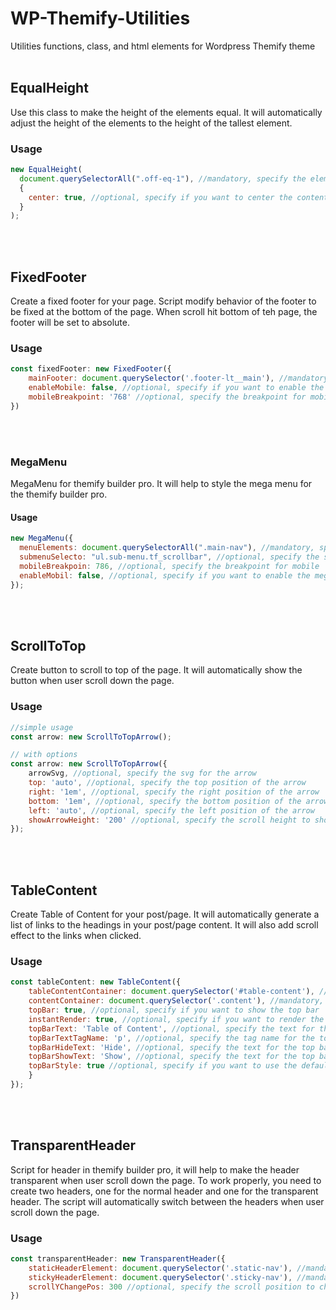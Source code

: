 # WP-Themify-Utilities

Utilities functions, class, and html elements for Wordpress Themify theme
<br><br>

## EqualHeight

Use this class to make the height of the elements equal. It will automatically adjust the height of the elements to the height of the tallest element.

### Usage

```javascript
new EqualHeight(
  document.querySelectorAll(".off-eq-1"), //mandatory, specify the elements you want to make the height equal
  {
    center: true, //optional, specify if you want to center the content
  }
);
```

<br><br>

## FixedFooter

Create a fixed footer for your page. Script modify behavior of the footer to be fixed at the bottom of the page. When scroll hit bottom of teh page, the footer will be set to absolute.

### Usage

```javascript
const fixedFooter: new FixedFooter({
    mainFooter: document.querySelector('.footer-lt__main'), //mandatory, specify the main footer element
    enableMobile: false, //optional, specify if you want to enable the fixed footer on mobile (default is false)
    mobileBreakpoint: '768' //optional, specify the breakpoint for mobile
})
```

<br><br>

### MegaMenu

MegaMenu for themify builder pro. It will help to style the mega menu for the themify builder pro.

#### Usage

```javascript
new MegaMenu({
  menuElements: document.querySelectorAll(".main-nav"), //mandatory, specify the menu elements
  submenuSelecto: "ul.sub-menu.tf_scrollbar", //optional, specify the selector for the submenus
  mobileBreakpoin: 786, //optional, specify the breakpoint for mobile
  enableMobil: false, //optional, specify if you want to enable the mega menu on mobile
});
```

<br><br>

## ScrollToTop

Create button to scroll to top of the page. It will automatically show the button when user scroll down the page.

### Usage

```javascript
//simple usage
const arrow: new ScrollToTopArrow();

// with options
const arrow: new ScrollToTopArrow({
    arrowSvg, //optional, specify the svg for the arrow
    top: 'auto', //optional, specify the top position of the arrow
    right: '1em', //optional, specify the right position of the arrow
    bottom: '1em', //optional, specify the bottom position of the arrow
    left: 'auto', //optional, specify the left position of the arrow
    showArrowHeight: '200' //optional, specify the scroll height to show the arrow
});
```

<br><br>

## TableContent

Create Table of Content for your post/page. It will automatically generate a list of links to the headings in your post/page content. It will also add scroll effect to the links when clicked.

### Usage

```javascript
const tableContent: new TableContent({
    tableContentContainer: document.querySelector('#table-content'), //mandatory, specify the container for the table of content
    contentContainer: document.querySelector('.content'), //mandatory, specify the container for the content
    topBar: true, //optional, specify if you want to show the top bar
    instantRender: true, //optional, specify if you want to render the table of content instantly, you can use .render() method to render it later
    topBarText: 'Table of Content', //optional, specify the text for the top bar
    topBarTextTagName: 'p', //optional, specify the tag name for the top bar text
    topBarHideText: 'Hide', //optional, specify the text for the top bar when it is hidden
    topBarShowText: 'Show', //optional, specify the text for the top bar when it is shown
    topBarStyle: true //optional, specify if you want to use the default style for the top bar
    }
});
```

<br><br>

## TransparentHeader

Script for header in themify builder pro, it will help to make the header transparent when user scroll down the page. To work properly, you need to create two headers, one for the normal header and one for the transparent header. The script will automatically switch between the headers when user scroll down the page.

### Usage

```javascript
const transparentHeader: new TransparentHeader({
    staticHeaderElement: document.querySelector('.static-nav'), //mandatory, specify the static header element
    stickyHeaderElement: document.querySelector('.sticky-nav'), //mandatory, specify the sticky header element
    scrollYChangePos: 300 //optional, specify the scroll position to change the header
})
```
